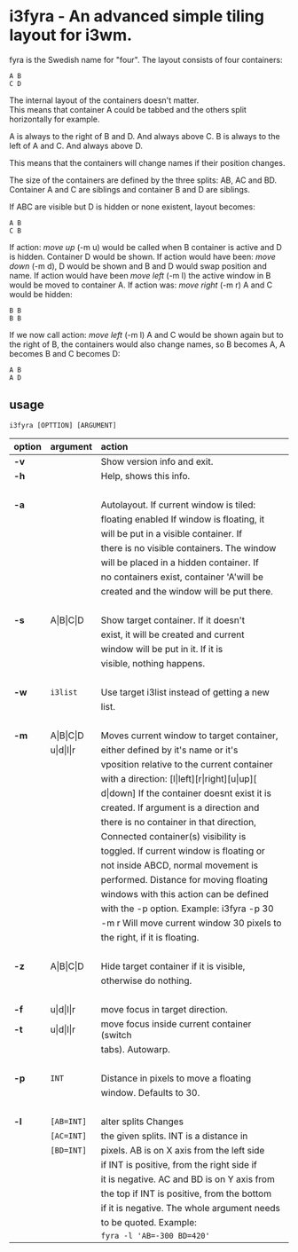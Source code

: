 
i3fyra - An advanced simple tiling layout for i3wm. 
===================================================
fyra is the Swedish name for "four".
The layout consists of four containers:
``` shell
A B
C D
```
The internal layout of the containers doesn't matter.  
This means that container A could be tabbed and the others split horizontally for example.

A is always to the right of B and D. And always above C.
B is always to the left of A and C. And always above D.

This means that the containers will change names if their position changes.

The size of the containers are defined by the three splits: AB, AC and BD.
Container A and C are siblings and container B and D are siblings. 

If ABC are visible but D is hidden or none existent, layout becomes:
``` shell
A B
C B
```
If action: *move up* (-m u) would be called when B container is active 
and D is hidden. Container D would be shown. If action would have been:
*move down* (-m d), D would be shown and B and D would swap position and name.
If action would have been *move left* (-m l) the active window in B would be
moved to container A. If action was: *move right* (-m r) A and C would be hidden:
``` shell
B B
B B
```
If we now call action: *move left* (-m l) A and C would be shown again but
to the right of B, the containers would also change names, so B becomes A, 
A becomes B and C becomes D:
``` shell
A B
A D
```
usage
-----
`i3fyra [OPTTION] [ARGUMENT]`

|**option** | **argument** | **action**|
|:------|:---------|:------|
|**-v**  |          | Show version info and exit.
|**-h**  |          | Help, shows this info.
|      |          |
|**-a**  |          | Autolayout. If current window is tiled: 
|      |          | floating enabled If window is floating, it 
|      |          | will be put in a visible container. If 
|      |          | there is no visible containers. The window 
|      |          | will be placed in a hidden container. If 
|      |          | no containers exist, container 'A'will be 
|      |          | created and the window will be put there. 
|      |          |
|**-s**  | A\|B\|C\|D | Show target container. If it doesn't 
|      |          | exist, it will be created and current 
|      |          | window will be put in it. If it is 
|      |          | visible, nothing happens.
|      |          |
|**-w**  |`i3list`  | Use target i3list instead of getting a new 
|      |          | list.
|      |          |
|**-m**  |A\|B\|C\|D | Moves current window to target container, 
|      |u\|d\|l\|r | either defined by it's name or it's 
|      |          | vposition relative to the current container 
|      |          | with a direction: \[l\|left\]\[r\|right\]\[u\|up\]\[
|      |          | d\|down\] If the container doesnt exist it is 
|      |          | created. If argument is a direction and 
|      |          | there is no container in that direction, 
|      |          | Connected container(s) visibility is 
|      |          | toggled. If current window is floating or 
|      |          | not inside ABCD, normal movement is 
|      |          | performed. Distance for moving floating 
|      |          | windows with this action can be defined 
|      |          | with the -p option. Example: i3fyra -p 30 
|      |          | -m r Will move current window 30 pixels to 
|      |          | the right, if it is floating.
|      |          |         
|**-z**  |A\|B\|C\|D | Hide target container if it is visible, 
|      |          | otherwise do nothing.
|      |          |
|**-f**  |u\|d\|l\|r | move focus in target direction. 
|**-t**  |u\|d\|l\|r | move focus inside current container (switch 
|      |          | tabs). Autowarp.
|      |          |
|**-p**  |`INT`     | Distance in pixels to move a floating 
|      |          | window. Defaults to 30.
|      |          |
|**-l**  |`[AB=INT]`| alter splits Changes 
|      |`[AC=INT]`| the given splits. INT is a distance in 
|      |`[BD=INT]`| pixels. AB is on X axis from the left side 
|      |          | if INT is positive, from the right side if 
|      |          | it is negative. AC and BD is on Y axis from 
|      |          | the top if INT is positive, from the bottom 
|      |          | if it is negative. The whole argument needs 
|      |          | to be quoted. Example: 
|      |          | `fyra -l 'AB=-300 BD=420'`
